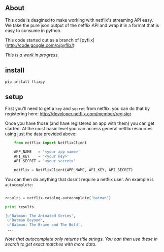 About
-----

This code is desgined to make working with netflix's streaming API easy. We take the pure json output of the netflix API and wrap it in a format that is easy to consume in python.

This code started out as a branch of [pyflix] (http://code.google.com/p/pyflix/)

*This is a work in progress.*

install
-------

`pip install flixpy`

setup
-----

First you'll need to get a `key` and `secret` from netflix. you can do that by registering here: http://developer.netflix.com/member/register

Once you have those (and have registered an app with them) you can get started. At the most basic level you can access general netflix resources using just the data provided above:

``` python
    from netflix import NetflixClient

    APP_NAME   = '<your app name>'
    API_KEY    = '<your key>'
    API_SECRET = '<your secret>'

    netflix = NetflixClient(APP_NAME, API_KEY, API_SECRET)
```

You can then do anything that dosn't require a netflix user. An example is `autocomplete`:

``` python

results = netflix.catalog.autocomplete('batman')

print results

[u'Batman: The Animated Series',
 u'Batman Beyond',
 u'Batman: The Brave and The Bold',
 ...

```

*Note that autocomplete only returns title strings. You can then use these in search to get exact matches with more data.*
